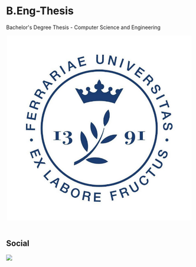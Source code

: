# B.Eng-Thesis
Bachelor's Degree Thesis - Computer Science and Engineering

<div align="center">
<a href="http://www.unife.it/ing/informazione/piano-degli-studi-lt">
<img alt="logo_unife" height="500" src=https://github.com/Andreab-git/B.Eng-Thesis/blob/main/logo_unife.jpg?raw=true" >
</a>                                                                                                                     
</div>
                                                                                       
<br>

## Social
[![](https://img.shields.io/badge/Linkedin-official-blue)](https://www.linkedin.com/in/andrea-ben%C3%A0/) 
